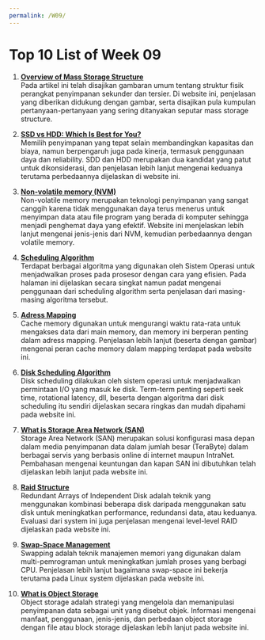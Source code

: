 ```yaml
---
permalink: /W09/
---
```


# Top 10 List of Week 09
1. [**Overview of Mass Storage Structure**](https://padakuu.com/article/175-overview-of-mass-storage-structure)<br>
Pada artikel ini telah disajikan gambaran umum tentang struktur fisik perangkat penyimpanan sekunder dan tersier. Di website ini, penjelasan yang diberikan didukung dengan gambar, serta disajikan pula kumpulan pertanyaan-pertanyaan yang sering ditanyakan seputar mass storage structure.

2. [**SSD vs HDD: Which Is Best for You?**](https://www.intel.com/content/www/us/en/products/docs/memory-storage/solid-state-drives/ssd-vs-hdd.html)<br>
Memilih penyimpanan yang tepat selain membandingkan kapasitas dan biaya, namun berpengaruh juga pada kinerja, termasuk penggunaan daya dan reliability. SDD dan HDD merupakan dua kandidat yang patut untuk dikonsiderasi, dan penjelasan lebih lanjut mengenai keduanya terutama perbedaannya dijelaskan di website ini.

3. [**Non-volatile memory (NVM)**](https://www.javatpoint.com/non-volatile-memory)<br>
Non-volatile memory merupakan teknologi penyimpanan yang sangat canggih karena tidak menggunakan daya terus menerus untuk menyimpan data atau file program yang berada di komputer sehingga menjadi penghemat daya yang efektif. Website ini menjelaskan lebih lanjut mengenai jenis-jenis dari NVM, kemudian perbedaannya dengan volatile memory.

4. [**Scheduling Algorithm**](https://www.javatpoint.com/os-scheduling-algorithms)<br>
Terdapat berbagai algoritma yang digunakan oleh Sistem Operasi untuk menjadwalkan proses pada prosesor dengan cara yang efisien. Pada halaman ini dijelaskan secara singkat namun padat mengenai penggunaan dari scheduling algorithm serta penjelasan dari masing-masing algoritma tersebut.

5. [**Adress Mapping**](https://www.geeksforgeeks.org/cache-memory-in-computer-organization/)<br>
Cache memory digunakan untuk mengurangi waktu rata-rata untuk mengakses data dari main memory, dan memory ini berperan penting dalam adress mapping. Penjelasan lebih lanjut (beserta dengan gambar) mengenai peran cache memory dalam mapping terdapat pada website ini.

6. [**Disk Scheduling Algorithm**](https://www.geeksforgeeks.org/disk-scheduling-algorithms/)<br>
Disk scheduling dilakukan oleh sistem operasi untuk menjadwalkan permintaan I/O yang masuk ke disk. Term-term penting seperti seek time, rotational latency, dll, beserta dengan algoritma dari disk scheduling itu sendiri dijelaskan secara ringkas dan mudah dipahami pada website ini.

7. [**What is Storage Area Network (SAN)**](https://idcloudhost.com/apa-itu-storage-area-network-san/)<br>
Storage Area Network (SAN) merupakan solusi konfigurasi masa depan dalam media penyimpanan data dalam jumlah besar (TeraByte) dalam berbagai servis yang berbasis online di internet maupun IntraNet. Pembahasan mengenai keuntungan dan kapan SAN ini dibutuhkan telah dijelaskan lebih lanjut pada website ini.

8. [**Raid Structure**](https://www.geeksforgeeks.org/raid-redundant-arrays-of-independent-disks/)<br>
Redundant Arrays of Independent Disk adalah teknik yang menggunakan kombinasi beberapa disk daripada menggunakan satu disk untuk meningkatkan performance, redundansi data, atau keduanya. Evaluasi dari system ini juga penjelasan mengenai level-level RAID dijelaskan pada website ini.

9. [**Swap-Space Management**](https://www.geeksforgeeks.org/swap-space-management-in-operating-system/)<br>
Swapping adalah teknik manajemen memori yang digunakan dalam multi-pemrograman untuk meningkatkan jumlah proses yang berbagi CPU. Penjelasan lebih lanjut bagaimana swap-space ini bekerja terutama pada Linux system dijelaskan pada website ini.

10. [**What is Object Storage**](https://www.netapp.com/data-storage/storagegrid/what-is-object-storage/)<br>
Object storage adalah strategi yang mengelola dan memanipulasi penyimpanan data sebagai unit yang disebut objek. Informasi mengenai manfaat, penggunaan, jenis-jenis, dan perbedaan object storage dengan file atau block storage dijelaskan lebih lanjut pada website ini.

